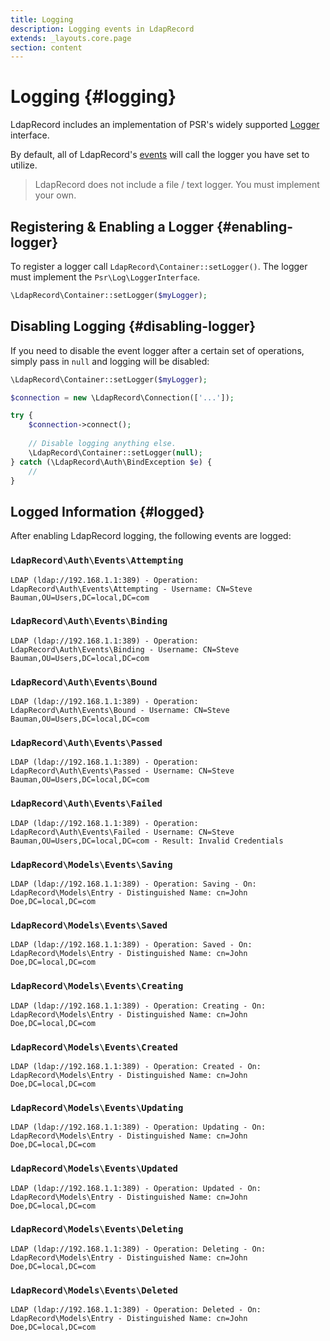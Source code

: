 ```yaml
---
title: Logging
description: Logging events in LdapRecord
extends: _layouts.core.page
section: content
---
```


# Logging {#logging}

LdapRecord includes an implementation of PSR's widely supported [Logger](https://github.com/php-fig/log) interface.

By default, all of LdapRecord's [events](/docs/core/v2/events) will call the logger you have set to utilize.

> LdapRecord does not include a file / text logger. You must implement your own.

## Registering & Enabling a Logger {#enabling-logger}

To register a logger call `LdapRecord\Container::setLogger()`. The logger must implement the `Psr\Log\LoggerInterface`.

```php
\LdapRecord\Container::setLogger($myLogger);
```

## Disabling Logging {#disabling-logger}

If you need to disable the event logger after a certain set of operations, simply pass in `null` and logging will be disabled:

```php
\LdapRecord\Container::setLogger($myLogger);

$connection = new \LdapRecord\Connection(['...']);

try {
    $connection->connect();
    
    // Disable logging anything else.
    \LdapRecord\Container::setLogger(null);
} catch (\LdapRecord\Auth\BindException $e) {
    //
}
```

## Logged Information {#logged}

After enabling LdapRecord logging, the following events are logged:

### `LdapRecord\Auth\Events\Attempting`

```text
LDAP (ldap://192.168.1.1:389) - Operation: LdapRecord\Auth\Events\Attempting - Username: CN=Steve Bauman,OU=Users,DC=local,DC=com
```

### `LdapRecord\Auth\Events\Binding`

```text
LDAP (ldap://192.168.1.1:389) - Operation: LdapRecord\Auth\Events\Binding - Username: CN=Steve Bauman,OU=Users,DC=local,DC=com
```

### `LdapRecord\Auth\Events\Bound`

```text
LDAP (ldap://192.168.1.1:389) - Operation: LdapRecord\Auth\Events\Bound - Username: CN=Steve Bauman,OU=Users,DC=local,DC=com
```

### `LdapRecord\Auth\Events\Passed`

```text
LDAP (ldap://192.168.1.1:389) - Operation: LdapRecord\Auth\Events\Passed - Username: CN=Steve Bauman,OU=Users,DC=local,DC=com
```

### `LdapRecord\Auth\Events\Failed`

```text
LDAP (ldap://192.168.1.1:389) - Operation: LdapRecord\Auth\Events\Failed - Username: CN=Steve Bauman,OU=Users,DC=local,DC=com - Result: Invalid Credentials
```

### `LdapRecord\Models\Events\Saving`

```text
LDAP (ldap://192.168.1.1:389) - Operation: Saving - On: LdapRecord\Models\Entry - Distinguished Name: cn=John Doe,DC=local,DC=com
```

### `LdapRecord\Models\Events\Saved`

```text
LDAP (ldap://192.168.1.1:389) - Operation: Saved - On: LdapRecord\Models\Entry - Distinguished Name: cn=John Doe,DC=local,DC=com
```

### `LdapRecord\Models\Events\Creating`

```text
LDAP (ldap://192.168.1.1:389) - Operation: Creating - On: LdapRecord\Models\Entry - Distinguished Name: cn=John Doe,DC=local,DC=com
```

### `LdapRecord\Models\Events\Created`

```text
LDAP (ldap://192.168.1.1:389) - Operation: Created - On: LdapRecord\Models\Entry - Distinguished Name: cn=John Doe,DC=local,DC=com
```

### `LdapRecord\Models\Events\Updating`

```text
LDAP (ldap://192.168.1.1:389) - Operation: Updating - On: LdapRecord\Models\Entry - Distinguished Name: cn=John Doe,DC=local,DC=com
```

### `LdapRecord\Models\Events\Updated`

```text
LDAP (ldap://192.168.1.1:389) - Operation: Updated - On: LdapRecord\Models\Entry - Distinguished Name: cn=John Doe,DC=local,DC=com
```

### `LdapRecord\Models\Events\Deleting`

```text
LDAP (ldap://192.168.1.1:389) - Operation: Deleting - On: LdapRecord\Models\Entry - Distinguished Name: cn=John Doe,DC=local,DC=com
```

### `LdapRecord\Models\Events\Deleted`

```text
LDAP (ldap://192.168.1.1:389) - Operation: Deleted - On: LdapRecord\Models\Entry - Distinguished Name: cn=John Doe,DC=local,DC=com
```
